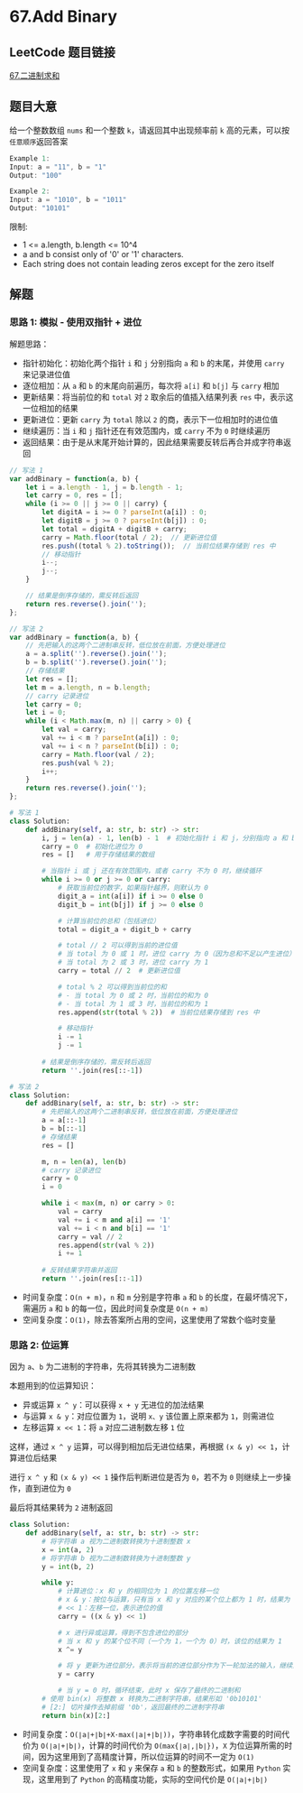 # 67.Add Binary

## LeetCode 题目链接

[67.二进制求和](https://leetcode.cn/problems/add-binary/)

## 题目大意

给一个整数数组 `nums` 和一个整数 `k`，请返回其中出现频率前 `k` 高的元素，可以按`任意顺序`返回答案

```js
Example 1:
Input: a = "11", b = "1"
Output: "100"

Example 2:
Input: a = "1010", b = "1011"
Output: "10101"
```

限制:
- 1 <= a.length, b.length <= 10^4
- a and b consist only of '0' or '1' characters.
- Each string does not contain leading zeros except for the zero itself

## 解题

### 思路 1: 模拟 - 使用双指针 + 进位 

解题思路：
- 指针初始化：初始化两个指针 `i` 和 `j` 分别指向 `a` 和 `b` 的末尾，并使用 `carry` 来记录进位值
- 逐位相加：从 `a` 和 `b` 的末尾向前遍历，每次将 `a[i]` 和 `b[j]` 与 `carry` 相加
- 更新结果：将当前位的和 `total` 对 `2` 取余后的值插入结果列表 `res` 中，表示这一位相加的结果
- 更新进位：更新 `carry` 为 `total` 除以 `2` 的商，表示下一位相加时的进位值
- 继续遍历：当 `i` 和 `j` 指针还在有效范围内，或 `carry` 不为 `0` 时继续遍历
- 返回结果：由于是从末尾开始计算的，因此结果需要反转后再合并成字符串返回

```js
// 写法 1
var addBinary = function(a, b) {
    let i = a.length - 1, j = b.length - 1;
    let carry = 0, res = [];
    while (i >= 0 || j >= 0 || carry) {
        let digitA = i >= 0 ? parseInt(a[i]) : 0;  
        let digitB = j >= 0 ? parseInt(b[j]) : 0;
        let total = digitA + digitB + carry;
        carry = Math.floor(total / 2);  // 更新进位值
        res.push((total % 2).toString());  // 当前位结果存储到 res 中
        // 移动指针
        i--;
        j--;
    }

    // 结果是倒序存储的，需反转后返回
    return res.reverse().join('');
};

// 写法 2
var addBinary = function(a, b) {
    // 先把输入的这两个二进制串反转，低位放在前面，方便处理进位
    a = a.split('').reverse().join('');
    b = b.split('').reverse().join('');
    // 存储结果
    let res = [];
    let m = a.length, n = b.length;
    // carry 记录进位
    let carry = 0;
    let i = 0;
    while (i < Math.max(m, n) || carry > 0) {
        let val = carry;
        val += i < m ? parseInt(a[i]) : 0;
        val += i < n ? parseInt(b[i]) : 0;
        carry = Math.floor(val / 2);
        res.push(val % 2);
        i++;
    }
    return res.reverse().join('');
};
```
```python
# 写法 1
class Solution:
    def addBinary(self, a: str, b: str) -> str:
        i, j = len(a) - 1, len(b) - 1  # 初始化指针 i 和 j，分别指向 a 和 b 的最后一位
        carry = 0  # 初始化进位为 0
        res = []   # 用于存储结果的数组

        # 当指针 i 或 j 还在有效范围内，或者 carry 不为 0 时，继续循环
        while i >= 0 or j >= 0 or carry:
            # 获取当前位的数字，如果指针越界，则默认为 0
            digit_a = int(a[i]) if i >= 0 else 0
            digit_b = int(b[j]) if j >= 0 else 0

            # 计算当前位的总和（包括进位）
            total = digit_a + digit_b + carry

            # total // 2 可以得到当前的进位值
            # 当 total 为 0 或 1 时，进位 carry 为 0（因为总和不足以产生进位）
            # 当 total 为 2 或 3 时，进位 carry 为 1
            carry = total // 2  # 更新进位值

            # total % 2 可以得到当前位的和
            # - 当 total 为 0 或 2 时，当前位的和为 0
            # - 当 total 为 1 或 3 时，当前位的和为 1
            res.append(str(total % 2))  # 当前位结果存储到 res 中

            # 移动指针
            i -= 1
            j -= 1
        
        # 结果是倒序存储的，需反转后返回
        return ''.join(res[::-1])

# 写法 2
class Solution:
    def addBinary(self, a: str, b: str) -> str:
        # 先把输入的这两个二进制串反转，低位放在前面，方便处理进位
        a = a[::-1]
        b = b[::-1]
        # 存储结果
        res = []

        m, n = len(a), len(b)
        # carry 记录进位
        carry = 0
        i = 0

        while i < max(m, n) or carry > 0:
            val = carry
            val += i < m and a[i] == '1'
            val += i < n and b[i] == '1'
            carry = val // 2
            res.append(str(val % 2))
            i += 1
        
        # 反转结果字符串并返回
        return ''.join(res[::-1])
```

- 时间复杂度：`O(n + m)`，`n` 和 `m` 分别是字符串 `a` 和 `b` 的长度，在最坏情况下，需遍历 `a` 和 `b` 的每一位，因此时间复杂度是 `O(n + m)`
- 空间复杂度：`O(1)`，除去答案所占用的空间，这里使用了常数个临时变量

### 思路 2: 位运算

因为 `a`、`b` 为二进制的字符串，先将其转换为二进制数

本题用到的位运算知识：
- 异或运算 `x ^ y`：可以获得 `x + y` 无进位的加法结果
- 与运算 `x & y`：对应位置为 `1`，说明 `x、y` 该位置上原来都为 `1`，则需进位
- 左移运算 `x << 1`：将 `a` 对应二进制数左移 `1` 位

这样，通过 `x ^ y` 运算，可以得到相加后无进位结果，再根据 `(x & y) << 1`，计算进位后结果

进行 `x ^ y` 和 `(x & y) << 1` 操作后判断进位是否为 `0`，若不为 `0` 则继续上一步操作，直到进位为 `0`

最后将其结果转为 `2` 进制返回

```python
class Solution:
    def addBinary(self, a: str, b: str) -> str:
        # 将字符串 a 视为二进制数转换为十进制整数 x
        x = int(a, 2)
        # 将字符串 b 视为二进制数转换为十进制整数 y
        y = int(b, 2)

        while y:
            # 计算进位：x 和 y 的相同位为 1 的位置左移一位
            # x & y：按位与运算，只有当 x 和 y 对应的某个位上都为 1 时，结果为 1
            # << 1：左移一位，表示进位的值
            carry = ((x & y) << 1)

            # x 进行异或运算，得到不包含进位的部分
            # 当 x 和 y 的某个位不同（一个为 1，一个为 0）时，该位的结果为 1
            x ^= y

            # 将 y 更新为进位部分，表示将当前的进位部分作为下一轮加法的输入，继续迭代直到 y 变为 0（没有进位）
            y = carry

            # 当 y = 0 时，循环结束，此时 x 保存了最终的二进制和
        # 使用 bin(x) 将整数 x 转换为二进制字符串，结果形如 '0b10101'
        # [2:] 切片操作去掉前缀 '0b'，返回最终的二进制字符串
        return bin(x)[2:]
```

- 时间复杂度：`O(∣a∣+∣b∣+X⋅max(∣a∣+∣b∣))`，字符串转化成数字需要的时间代价为 `O(∣a∣+∣b∣)`，计算的时间代价为 `O(max{∣a∣,∣b∣})`，`X` 为位运算所需的时间，因为这里用到了高精度计算，所以位运算的时间不一定为 `O(1)`
- 空间复杂度：这里使用了 `x` 和 `y` 来保存 `a` 和 `b` 的整数形式，如果用 `Python` 实现，这里用到了 `Python` 的高精度功能，实际的空间代价是 `O(∣a∣+∣b∣)`